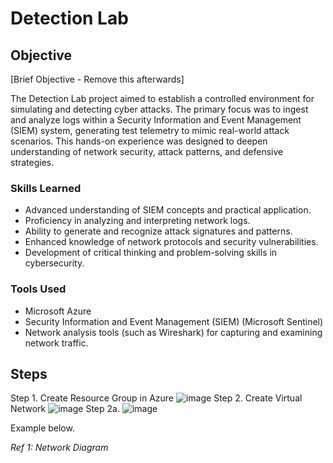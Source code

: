 # Detection Lab

## Objective
[Brief Objective - Remove this afterwards]

The Detection Lab project aimed to establish a controlled environment for simulating and detecting cyber attacks. The primary focus was to ingest and analyze logs within a Security Information and Event Management (SIEM) system, generating test telemetry to mimic real-world attack scenarios. This hands-on experience was designed to deepen understanding of network security, attack patterns, and defensive strategies.

### Skills Learned


- Advanced understanding of SIEM concepts and practical application.
- Proficiency in analyzing and interpreting network logs.
- Ability to generate and recognize attack signatures and patterns.
- Enhanced knowledge of network protocols and security vulnerabilities.
- Development of critical thinking and problem-solving skills in cybersecurity.

### Tools Used


- Microsoft Azure
- Security Information and Event Management (SIEM) (Microsoft Sentinel)
- Network analysis tools (such as Wireshark) for capturing and examining network traffic.
  
## Steps


Step 1. Create Resource Group in Azure
![image](https://github.com/user-attachments/assets/2cf69984-ce03-4ee3-9ce3-5fc5a2038984)
Step 2. Create Virtual Network
![image](https://github.com/user-attachments/assets/3ccb56c1-84eb-43aa-8cae-a37b25cfedc8)
Step 2a.
![image](https://github.com/user-attachments/assets/e3d186f8-33eb-4048-9574-15d846b2f9b3)




Example below.

*Ref 1: Network Diagram*

